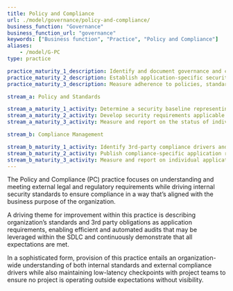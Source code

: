 ```yaml
---
title: Policy and Compliance
url: ./model/governance/policy-and-compliance/
business_function: "Governance"
business_function_url: "governance"
keywords: ["Business function", "Practice", "Policy and Compliance"]
aliases:
    - /model/G-PC
type: practice

practice_maturity_1_description: Identify and document governance and compliance drivers relevant to the organization.
practice_maturity_2_description: Establish application-specific security and compliance baseline.
practice_maturity_3_description: Measure adherence to policies, standards, and 3rd-party requirements.

stream_a: Policy and Standards

stream_a_maturity_1_activity: Determine a security baseline representing organization's policies and standards.
stream_a_maturity_2_activity: Develop security requirements applicable to all applications.
stream_a_maturity_3_activity: Measure and report on the status of individual application's adherence to policies and standards.

stream_b: Compliance Management

stream_b_maturity_1_activity: Identify 3rd-party compliance drivers and requirements and map to existing policies and standards.
stream_b_maturity_2_activity: Publish compliance-specific application requirements and test guidance.
stream_b_maturity_3_activity: Measure and report on individual application's compliance with 3rd party requirements.
---
```


The Policy and Compliance (PC) practice focuses on understanding and meeting external legal and regulatory requirements while driving internal security standards to ensure compliance in a way that’s aligned with the business purpose of the organization.

A driving theme for improvement within this practice is describing organization’s standards and 3rd party obligations as application requirements, enabling efficient and automated audits that may be leveraged within the SDLC and continuously demonstrate that all expectations are met.

In a sophisticated form, provision of this practice entails an organization-wide understanding of both internal standards and external compliance drivers while also maintaining low-latency checkpoints with project teams to ensure no project is operating outside expectations without visibility.


